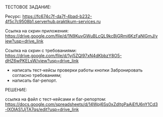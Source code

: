 ТЕСТОВОЕ ЗАДАНИЕ:

Pесурс: https://fc674c7f-da7f-4bad-b232-4f5c7c9508b1.serverhub.praktikum-services.ru

Ссылка на скрин приложения: https://drive.google.com/file/d/1N9KuvGWuBLcQL9kcBjGRmi6KzFaNlGmJ/view?usp=drive_link

Ссылка на скрин с требованиями: https://drive.google.com/file/d/1yj5ZQI97xN4dKbbzY8O5-dHZ6wPKELsW/view?usp=drive_link

- написать тест-кейсы проверки работы кнопки Забронировать согласно требованиям;
- написать баг-репорт.

РЕШЕНИЕ:

ссылка на файл с тест-кейсами и баг-репортом: https://docs.google.com/spreadsheets/d/14Wpj6Ss0xZdltgPaAiEfU6nY1Cd3-lXOIAS1JjTA7qs/edit?usp=drive_link
